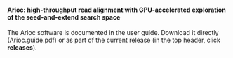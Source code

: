 #### Arioc:  high-throughput read alignment with GPU-accelerated exploration of the seed-and-extend search space

The Arioc software is documented in the user guide.  Download it directly (Arioc.guide.pdf) or as part of the current release (in the top header, click **releases**).
